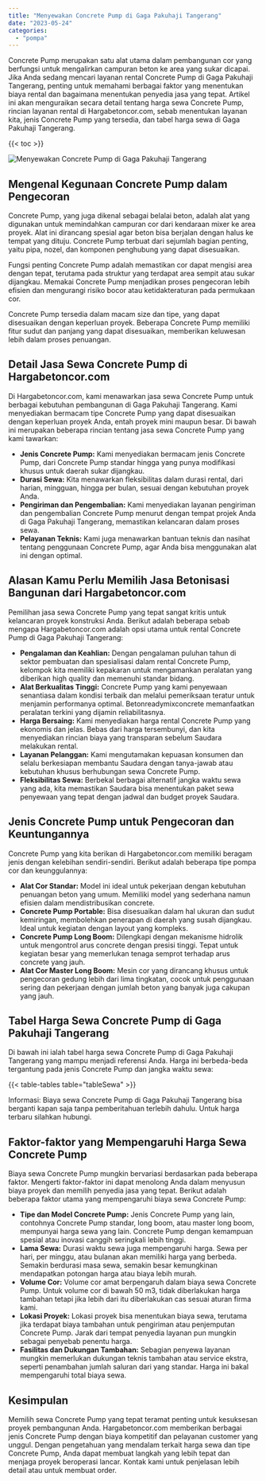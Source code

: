 ```yaml
---
title: "Menyewakan Concrete Pump di Gaga Pakuhaji Tangerang"
date: "2023-05-24"
categories: 
  - "pompa"
---
```




Concrete Pump merupakan satu alat utama dalam pembangunan cor yang berfungsi untuk mengalirkan campuran beton ke area yang sukar dicapai. Jika Anda sedang mencari layanan rental Concrete Pump di Gaga Pakuhaji Tangerang, penting untuk memahami berbagai faktor yang menentukan biaya rental dan bagaimana menentukan penyedia jasa yang tepat. Artikel ini akan menguraikan secara detail tentang harga sewa Concrete Pump, rincian layanan rental di Hargabetoncor.com, sebab menentukan layanan kita, jenis Concrete Pump yang tersedia, dan tabel harga sewa di Gaga Pakuhaji Tangerang.

{{< toc >}}

![Menyewakan Concrete Pump di Gaga Pakuhaji Tangerang](https://hargareadymixid.github.io/pompa/concrete-pump%20(16).png)

## Mengenal Kegunaan Concrete Pump dalam Pengecoran

Concrete Pump, yang juga dikenal sebagai belalai beton, adalah alat yang digunakan untuk memindahkan campuran cor dari kendaraan mixer ke area proyek. Alat ini dirancang spesial agar beton bisa berjalan dengan halus ke tempat yang dituju. Concrete Pump terbuat dari sejumlah bagian penting, yaitu pipa, nozel, dan komponen penghubung yang dapat disesuaikan.

Fungsi penting Concrete Pump adalah memastikan cor dapat mengisi area dengan tepat, terutama pada struktur yang terdapat area sempit atau sukar dijangkau. Memakai Concrete Pump menjadikan proses pengecoran lebih efisien dan mengurangi risiko bocor atau ketidakteraturan pada permukaan cor.

Concrete Pump tersedia dalam macam size dan tipe, yang dapat disesuaikan dengan keperluan proyek. Beberapa Concrete Pump memiliki fitur sudut dan panjang yang dapat disesuaikan, memberikan keluwesan lebih dalam proses penuangan.

## Detail Jasa Sewa Concrete Pump di Hargabetoncor.com

Di Hargabetoncor.com, kami menawarkan jasa sewa Concrete Pump untuk berbagai kebutuhan pembangunan di Gaga Pakuhaji Tangerang. Kami menyediakan bermacam tipe Concrete Pump yang dapat disesuaikan dengan keperluan proyek Anda, entah proyek mini maupun besar. Di bawah ini merupakan beberapa rincian tentang jasa sewa Concrete Pump yang kami tawarkan:

- **Jenis Concrete Pump:** Kami menyediakan bermacam jenis Concrete Pump, dari Concrete Pump standar hingga yang punya modifikasi khusus untuk daerah sukar dijangkau.
- **Durasi Sewa:** Kita menawarkan fleksibilitas dalam durasi rental, dari harian, mingguan, hingga per bulan, sesuai dengan kebutuhan proyek Anda.
- **Pengiriman dan Pengembalian:** Kami menyediakan layanan pengiriman dan pengembalian Concrete Pump menurut dengan tempat projek Anda di Gaga Pakuhaji Tangerang, memastikan kelancaran dalam proses sewa.
- **Pelayanan Teknis:** Kami juga menawarkan bantuan teknis dan nasihat tentang penggunaan Concrete Pump, agar Anda bisa menggunakan alat ini dengan optimal.

## Alasan Kamu Perlu Memilih Jasa Betonisasi Bangunan dari Hargabetoncor.com

Pemilihan jasa sewa Concrete Pump yang tepat sangat kritis untuk kelancaran proyek konstruksi Anda. Berikut adalah beberapa sebab mengapa Hargabetoncor.com adalah opsi utama untuk rental Concrete Pump di Gaga Pakuhaji Tangerang:

- **Pengalaman dan Keahlian:** Dengan pengalaman puluhan tahun di sektor pembuatan dan spesialisasi dalam rental Concrete Pump, kelompok kita memiliki kepakaran untuk mengamankan peralatan yang diberikan high quality dan memenuhi standar bidang.
- **Alat Berkualitas Tinggi:** Concrete Pump yang kami penyewaan senantiasa dalam kondisi terbaik dan melalui pemeriksaan teratur untuk menjamin performanya optimal. Betonreadymixconcrete memanfaatkan peralatan terkini yang dijamin reliabilitasnya.
- **Harga Bersaing:** Kami menyediakan harga rental Concrete Pump yang ekonomis dan jelas. Bebas dari harga tersembunyi, dan kita menyediakan rincian biaya yang transparan sebelum Saudara melakukan rental.
- **Layanan Pelanggan:** Kami mengutamakan kepuasan konsumen dan selalu berkesiapan membantu Saudara dengan tanya-jawab atau kebutuhan khusus berhubungan sewa Concrete Pump.
- **Fleksibilitas Sewa:** Berbekal berbagai alternatif jangka waktu sewa yang ada, kita memastikan Saudara bisa menentukan paket sewa penyewaan yang tepat dengan jadwal dan budget proyek Saudara.

## Jenis Concrete Pump untuk Pengecoran dan Keuntungannya

Concrete Pump yang kita berikan di Hargabetoncor.com memiliki beragam jenis dengan kelebihan sendiri-sendiri. Berikut adalah beberapa tipe pompa cor dan keunggulannya:

- **Alat Cor Standar:** Model ini ideal untuk pekerjaan dengan kebutuhan penuangan beton yang umum. Memiliki model yang sederhana namun efisien dalam mendistribusikan concrete.
- **Concrete Pump Portable:** Bisa disesuaikan dalam hal ukuran dan sudut kemiringan, membolehkan penerapan di daerah yang susah dijangkau. Ideal untuk kegiatan dengan layout yang kompleks.
- **Concrete Pump Long Boom:** Dilengkapi dengan mekanisme hidrolik untuk mengontrol arus concrete dengan presisi tinggi. Tepat untuk kegiatan besar yang memerlukan tenaga semprot terhadap arus concrete yang jauh.
- **Alat Cor Master Long Boom:** Mesin cor yang dirancang khusus untuk pengecoran gedung lebih dari lima tingkatan, cocok untuk penggunaan sering dan pekerjaan dengan jumlah beton yang banyak juga cakupan yang jauh.

## Tabel Harga Sewa Concrete Pump di Gaga Pakuhaji Tangerang

Di bawah ini ialah tabel harga sewa Concrete Pump di Gaga Pakuhaji Tangerang yang mampu menjadi referensi Anda. Harga ini berbeda-beda tergantung pada jenis Concrete Pump dan jangka waktu sewa:

{{< table-tables table="tableSewa" >}}

Informasi: Biaya sewa Concrete Pump di Gaga Pakuhaji Tangerang bisa berganti kapan saja tanpa pemberitahuan terlebih dahulu. Untuk harga terbaru silahkan hubungi.

## Faktor-faktor yang Mempengaruhi Harga Sewa Concrete Pump

Biaya sewa Concrete Pump mungkin bervariasi berdasarkan pada beberapa faktor. Mengerti faktor-faktor ini dapat menolong Anda dalam menyusun biaya proyek dan memilih penyedia jasa yang tepat. Berikut adalah beberapa faktor utama yang mempengaruhi biaya sewa Concrete Pump:

- **Tipe dan Model Concrete Pump:** Jenis Concrete Pump yang lain, contohnya Concrete Pump standar, long boom, atau master long boom, mempunyai harga sewa yang lain. Concrete Pump dengan kemampuan spesial atau inovasi canggih seringkali lebih tinggi.
- **Lama Sewa:** Durasi waktu sewa juga mempengaruhi harga. Sewa per hari, per minggu, atau bulanan akan memiliki harga yang berbeda. Semakin berdurasi masa sewa, semakin besar kemungkinan mendapatkan potongan harga atau biaya lebih murah.
- **Volume Cor:** Volume cor amat berpengaruh dalam biaya sewa Concrete Pump. Untuk volume cor di bawah 50 m3, tidak diberlakukan harga tambahan tetapi jika lebih dari itu diberlakukan cas sesuai aturan firma kami.
- **Lokasi Proyek:** Lokasi proyek bisa menentukan biaya sewa, terutama jika terdapat biaya tambahan untuk pengiriman atau penjemputan Concrete Pump. Jarak dari tempat penyedia layanan pun mungkin sebagai penyebab penentu harga.
- **Fasilitas dan Dukungan Tambahan:** Sebagian penyewa layanan mungkin memerlukan dukungan teknis tambahan atau service ekstra, seperti penambahan jumlah saluran dari yang standar. Harga ini bakal mempengaruhi total biaya sewa.

## Kesimpulan

Memilih sewa Concrete Pump yang tepat teramat penting untuk kesuksesan proyek pembangunan Anda. Hargabetoncor.com memberikan berbagai jenis Concrete Pump dengan biaya kompetitif dan pelayanan customer yang unggul. Dengan pengetahuan yang mendalam terkait harga sewa dan tipe Concrete Pump, Anda dapat membuat langkah yang lebih tepat dan menjaga proyek beroperasi lancar. Kontak kami untuk penjelasan lebih detail atau untuk membuat order.
